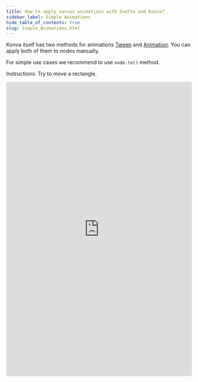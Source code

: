 ```yaml
---
title: How to apply canvas animations with Svelte and Konva?
sidebar_label: Simple Animations
hide_table_of_contents: true
slug: Simple_Animations.html
---
```


Konva itself has two methods for animations [Tween](/docs/tweens/Linear_Easing.html) and [Animation](/docs/animations/Rotation.html). You can apply both of them to nodes manually.

For simple use cases we recommend to use `node.to()` method.

Instructions: Try to move a rectangle.

<iframe src="https://codesandbox.io/p/sandbox/github/konvajs/site/tree/master/svelte-demos/simple_animations?file=/src/App.svelte" style="width:100%; height:800px; border:0; border-radius: 4px; overflow:hidden;" sandbox="allow-modals allow-forms allow-popups allow-scripts allow-same-origin"></iframe>
